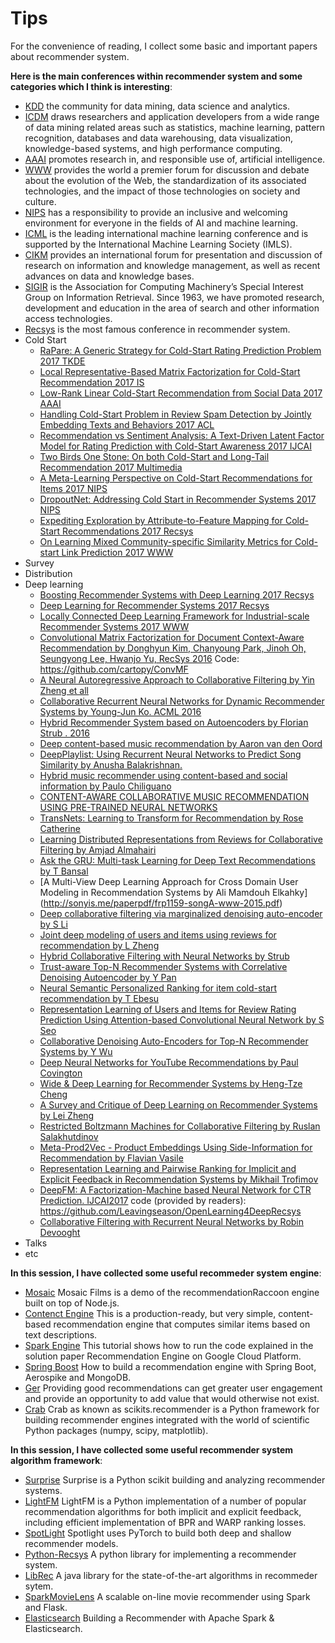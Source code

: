 # Tips
For the convenience of reading, I collect some basic and important papers about recommender system.

**Here is the main conferences within recommender system and some categories which I think is interesting**:
 - [KDD](http://www.kdd.org/) the community for data mining, data science and analytics.
 - [ICDM](http://www.cs.uvm.edu/~icdm/) draws researchers and application developers from a wide range of data mining related areas such as statistics, machine learning, pattern recognition, databases and data warehousing, data visualization, knowledge-based systems, and high performance computing. 
 - [AAAI](https://www.aaai.org/)  promotes research in, and responsible use of, artificial intelligence.
 - [WWW](http://www.iw3c2.org/) provides the world a premier forum for discussion and debate about the evolution of the Web, the standardization of its associated technologies, and the impact of those technologies on society and culture.
 - [NIPS](https://nips.cc/) has a responsibility to provide an inclusive and welcoming environment for everyone in the fields of AI and machine learning.
 - [ICML](https://icml.cc/) is the leading international machine learning conference and is supported by the International Machine Learning Society (IMLS).
 - [CIKM](http://www.cikmconference.org/) provides an international forum for presentation and discussion of research on information and knowledge management, as well as recent advances on data and knowledge bases.
 - [SIGIR](http://sigir.org/)  is the Association for Computing Machinery’s Special Interest Group on Information Retrieval. Since 1963, we have promoted research, development and education in the area of search and other information access technologies.
 - [Recsys](https://recsys.acm.org/) is the most famous conference in recommender system. 
 - Cold Start
   - [RaPare: A Generic Strategy for Cold-Start Rating Prediction Problem 2017 TKDE](https://dl.acm.org/citation.cfm?doid=3108148)
   - [Local Representative-Based Matrix Factorization for Cold-Start Recommendation 2017 IS](https://dl.acm.org/citation.cfm?doid=3108148)
   - [Low-Rank Linear Cold-Start Recommendation from Social Data 2017 AAAI](https://aaai.org/ocs/index.php/AAAI/AAAI17/paper/view/14828)
   - [Handling Cold-Start Problem in Review Spam Detection by Jointly Embedding Texts and Behaviors 2017 ACL](http://aclweb.org/anthology/P17-1034)
   - [Recommendation vs Sentiment Analysis: A Text-Driven Latent Factor Model for Rating Prediction with Cold-Start Awareness 2017 IJCAI](https://www.ijcai.org/proceedings/2017/382)
   - [Two Birds One Stone: On both Cold-Start and Long-Tail Recommendation 2017 Multimedia](https://dl.acm.org/citation.cfm?doid=3123266.3123316)
   - [A Meta-Learning Perspective on Cold-Start Recommendations for Items 2017 NIPS](http://papers.nips.cc/paper/7266-a-meta-learning-perspective-on-cold-start-recommendations-for-items)
   - [DropoutNet: Addressing Cold Start in Recommender Systems 2017 NIPS](http://papers.nips.cc/paper/7081-dropoutnet-addressing-cold-start-in-recommender-systems)
   - [Expediting Exploration by Attribute-to-Feature Mapping for Cold-Start Recommendations 2017 Recsys](https://dl.acm.org/citation.cfm?doid=3109859.3109880)
   - [On Learning Mixed Community-specific Similarity Metrics for Cold-start Link Prediction 2017 WWW](https://dl.acm.org/citation.cfm?doid=3041021.3054269)
 - Survey
 - Distribution
 - Deep learning
   - [Boosting Recommender Systems with Deep Learning 2017 Recsys](https://dl.acm.org/citation.cfm?doid=3109859.3109926)
   - [Deep Learning for Recommender Systems 2017 Recsys](https://dl.acm.org/citation.cfm?doid=3109859.3109933)
   - [Locally Connected Deep Learning Framework for Industrial-scale Recommender Systems 2017 WWW](https://dl.acm.org/citation.cfm?doid=3041021.3054227)
   - [Convolutional Matrix Factorization for Document Context-Aware Recommendation by Donghyun Kim, Chanyoung Park, Jinoh Oh, Seungyong Lee, Hwanjo Yu, RecSys 2016](http://dm.postech.ac.kr/~cartopy/ConvMF/) Code: https://github.com/cartopy/ConvMF
   - [A Neural Autoregressive Approach to Collaborative Filtering by Yin Zheng et all](http://proceedings.mlr.press/v48/zheng16.pdf)
   - [Collaborative Recurrent Neural Networks for Dynamic Recommender Systems by Young-Jun Ko. ACML 2016](http://proceedings.mlr.press/v63/ko101.pdf)
   - [Hybrid Recommender System based on Autoencoders by Florian Strub . 2016](https://arxiv.org/pdf/1606.07659.pdf)
   - [Deep content-based music recommendation by Aaron van den Oord](https://papers.nips.cc/paper/5004-deep-content-based-music-recommendation.pdf)
   - [DeepPlaylist: Using Recurrent Neural Networks to Predict Song Similarity by Anusha Balakrishnan.](https://cs224d.stanford.edu/reports/BalakrishnanDixit.pdf)
   - [Hybrid music recommender using content-based and social information by  Paulo Chiliguano](http://ieeexplore.ieee.org/document/7472151)
   - [CONTENT-AWARE COLLABORATIVE MUSIC RECOMMENDATION USING PRE-TRAINED NEURAL NETWORKS](http://ismir2015.uma.es/articles/290_Paper.pdf)
   - [TransNets: Learning to Transform for Recommendation  by Rose Catherine](https://arxiv.org/abs/1704.02298) 
   - [Learning Distributed Representations from Reviews for Collaborative Filtering by  	Amjad Almahairi](http://dl.acm.org/citation.cfm?id=2800192)
   - [Ask the GRU: Multi-task Learning for Deep Text Recommendations by T Bansal](https://arxiv.org/pdf/1609.02116.pdf)
   - [A Multi-View Deep Learning Approach for Cross Domain User Modeling in Recommendation Systems by Ali Mamdouh Elkahky] (http://sonyis.me/paperpdf/frp1159-songA-www-2015.pdf)
   - [Deep collaborative filtering via marginalized denoising auto-encoder by S Li](https://pdfs.semanticscholar.org/ff29/2f00055d8221c42d4831679db9d3872b6fbd.pdf)
   - [Joint deep modeling of users and items using reviews for recommendation by L Zheng](https://arxiv.org/pdf/1701.04783)
   - [Hybrid Collaborative Filtering with Neural Networks by Strub](https://pdfs.semanticscholar.org/fcbd/179590c30127cafbd00fd7087b47818406bc.pdf)
   - [Trust-aware Top-N Recommender Systems with Correlative Denoising Autoencoder by Y Pan](https://arxiv.org/pdf/1703.01760)
   - [Neural Semantic Personalized Ranking for item cold-start recommendation by T Ebesu](http://www.cse.scu.edu/~yfang/NSPR.pdf)
   - [Representation Learning of Users and Items for Review Rating Prediction Using Attention-based Convolutional Neural Network by S Seo](http://mlrec.org/2017/papers/paper8.pdf)
   - [Collaborative Denoising Auto-Encoders for Top-N Recommender Systems by Y Wu](http://alicezheng.org/papers/wsdm16-cdae.pdf)
   - [Deep Neural Networks for YouTube Recommendations by Paul Covington](https://static.googleusercontent.com/media/research.google.com/en//pubs/archive/45530.pdf)
   - [Wide & Deep Learning for Recommender Systems by Heng-Tze Cheng](https://arxiv.org/abs/1606.07792)
   - [A Survey and Critique of Deep Learning on Recommender Systems by Lei Zheng](http://bdsc.lab.uic.edu/docs/survey-critique-deep.pdf)
   - [Restricted Boltzmann Machines for Collaborative Filtering by Ruslan Salakhutdinov](http://www.machinelearning.org/proceedings/icml2007/papers/407.pdf)
   - [Meta-Prod2Vec - Product Embeddings Using Side-Information for Recommendation by Flavian Vasile](https://arxiv.org/pdf/1607.07326.pdf)
   - [Representation Learning and Pairwise Ranking for Implicit and Explicit Feedback in Recommendation Systems by Mikhail Trofimov](https://arxiv.org/abs/1705.00105)
   - [DeepFM: A Factorization-Machine based Neural Network for CTR Prediction. IJCAI2017](https://arxiv.org/abs/1703.04247) code (provided by readers): https://github.com/Leavingseason/OpenLearning4DeepRecsys
   - [Collaborative Filtering with Recurrent Neural Networks by Robin Devooght](https://arxiv.org/pdf/1608.07400.pdf)
 - Talks
 - etc
 
**In this session, I have collected some useful recommeder system engine**:
 - [Mosaic](https://github.com/guymorita/Mosaic-Films---Recommendation-Engine-Demo) Mosaic Films is a demo of the recommendationRaccoon engine built on top of Node.js.
 - [Contenct Engine](https://github.com/groveco/content-engine) This is a production-ready, but very simple, content-based recommendation engine that computes similar items based on text descriptions.
 - [Spark Engine](https://github.com/GoogleCloudPlatform/spark-recommendation-engine) This tutorial shows how to run the code explained in the solution paper Recommendation Engine on Google Cloud Platform. 
 - [Spring Boost](https://github.com/aerospike/recommendation-engine-example) How to build a recommendation engine with Spring Boot, Aerospike and MongoDB.
 - [Ger](https://github.com/grahamjenson/ger) Providing good recommendations can get greater user engagement and provide an opportunity to add value that would otherwise not exist.
 - [Crab](https://muricoca.github.io/crab/index.html) Crab as known as scikits.recommender is a Python framework for building recommender engines integrated with the world of scientific Python packages (numpy, scipy, matplotlib).

**In this session, I have collected some useful recommender system algorithm framework**:
 - [Surprise](https://github.com/NicolasHug/Surprise) Surprise is a Python scikit building and analyzing recommender systems.
 - [LightFM](https://github.com/lyst/lightfm) LightFM is a Python implementation of a number of popular recommendation algorithms for both implicit and explicit feedback, including efficient implementation of BPR and WARP ranking losses.
 - [SpotLight](https://github.com/maciejkula/spotlight) Spotlight uses PyTorch to build both deep and shallow recommender models.
 - [Python-Recsys](https://github.com/ocelma/python-recsys) A python library for implementing a recommender system.
 - [LibRec](https://www.librec.net/) A java library for the state-of-the-art algorithms in recommeder sytem.
 - [SparkMovieLens](https://github.com/jadianes/spark-movie-lens) A scalable on-line movie recommender using Spark and Flask.
 - [Elasticsearch](https://github.com/IBM/elasticsearch-spark-recommender) Building a Recommender with Apache Spark & Elasticsearch.

